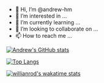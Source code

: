- 👋 Hi, I’m @andrew-hm
- 👀 I’m interested in ...
- 🌱 I’m currently learning ...
- 💞️ I’m looking to collaborate on ...
- 📫 How to reach me ...

<!---
andrew-hm/andrew-hm is a ✨ special ✨ repository because its `README.md` (this file) appears on your GitHub profile.
You can click the Preview link to take a look at your changes.

[![Readme Card](https://github-readme-stats.vercel.app/api/pin/?username=andrew-hm&repo=happymoney-mobile-app)](https://github.com/HappyMoneyInc/happymoney-mobile-app)

--->


[![Andrew's GitHub stats](https://github-readme-stats.vercel.app/api?username=andrew-hm&count_private=true&show_icons=true&show_owner=true&langs_count=8)](https://github.com/andrew-hm/andrew-hm)

[![Top Langs](https://github-readme-stats.vercel.app/api/top-langs/?username=andrew-hm)](https://github.com/anuraghazra/github-readme-stats)

[![willianrod's wakatime stats](https://github-readme-stats.vercel.app/api/wakatime?username=andrwehm)](https://github.com/anuraghazra/github-readme-stats)

